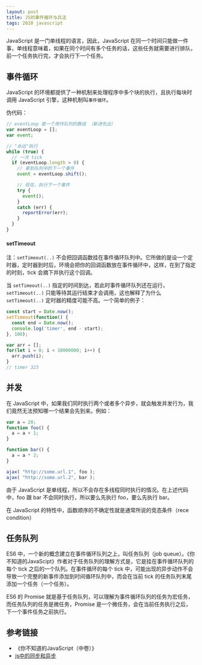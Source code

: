 ```yaml
---
layout: post
title: JS的事件循环与兵法
tags: 2020 javascript
---
```

JavaScript 是一门单线程的语言，因此，JavaScript 在同一个时间只能做一件事，单线程意味着，如果在同个时间有多个任务的话，这些任务就需要进行排队，前一个任务执行完，才会执行下一个任务。

## 事件循环
JavaScript 的环境都提供了一种机制来处理程序中多个块的执行，且执行每块时调用 JavaScript 引擎，这种机制叫`事件循环`。  

伪代码：
```js
// eventLoop 是一个用作队列的数组 （新进先出）
var eventLoop = [];
var event;

// "永远"执行
while (true) {
  // 一次 tick
  if (eventLoop.length > 0) {
    // 拿到队列中的下一个事件
    event = eventLoop.shift();

    // 现在，执行下一个事件
    try {
      event();
    }
    catch (err) {
      reportError(err);
    }
  }
}
```

#### setTimeout
注：`setTimeout(..)` 不会把回调函数挂在事件循环队列中。它所做的是设一个定时器，定时器到时后，环境会把你的回调函数放在事件循环中，这样，在到了指定的时刻，tick 会摘下并执行这个回调。  

当 `setTimeout(..)` 指定的时间到达，若此时事件循环队列还在运行，`setTimeout(..)` 只能等待其运行结束才会调用，这也解释了为什么 `setTimeout(..)` 定时器的精度可能不高。一个简单的例子：

```js
const start = Date.now();
setTimeout(function() {
  const end = Date.now();
  console.log('timer', end - start);
}, 100);

var arr = [];
for(let i = 0; i < 10000000; i++) {
  arr.push(i);
}
// timer 323
```

## 并发
在 JavaScript 中，如果我们同时执行两个或者多个异步，就会触发并发行为，我们竟然无法预知哪一个结果会先到来。例如：
```js
var a = 20;
function foo() {
  a = a + 1;
}

function bar() {
  a = a * 2;
}

ajax( "http://some.url.1", foo );
ajax( "http://some.url.2", bar );
```
由于 JavaScript 是单线程，所以不会存在多线程同时执行的情况。在上述代码中，foo 跟 bar 不会同时执行，所以要么先执行 foo，要么先执行 bar。

在 JavaScript 的特性中，函数顺序的不确定性就是通常所说的竞态条件（rece condition）  

## 任务队列
ES6 中，一个新的概念建立在事件循环队列之上，叫任务队列（job queue）。《你不知道的JavaScipt》作者对于任务队列的理解方式是，它是挂在事件循环队列的每个 tick 之后的一个队列。在事件循环的每个 tick 中，可能出现的异步动作不会导致一个完整的新事件添加到时间循环队列中，而会在当前 tick 的任务队列末尾添加一个任务（一个任务）。

ES6 的 Promise 就是基于任务队列，可以理解为事件循环队列的任务为宏任务，而任务队列的任务是微任务，Promise 是一个微任务，会在当前任务执行之后，下一个事件任务之前执行。

## 参考链接
- 《你不知道的JavaScript（中卷）》
- [ js中的同步和异步](https://www.cnblogs.com/Yellow-ice/p/10433423.html)
